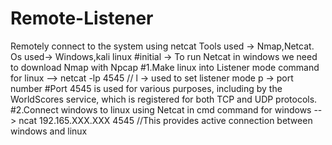 # Remote-Listener
Remotely connect to the system using netcat
Tools used -> Nmap,Netcat.
Os used-> Windows,kali linux
#initial 
-> To run Netcat in windows we need to download Nmap with Npcap
#1.Make linux into Listener mode
command for linux --> netcat -lp 4545   // l -> used to set  listener mode p -> port number 
#Port 4545 is used for various purposes, including by the WorldScores service, which is registered for both TCP and UDP protocols.
#2.Connect windows to linux using Netcat in cmd
command for windows --> ncat 192.165.XXX.XXX 4545
//This provides active connection between windows and linux
